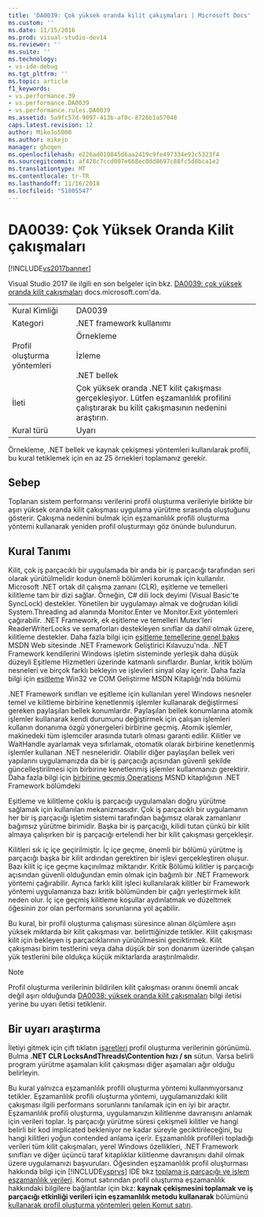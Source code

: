 ```yaml
---
title: 'DA0039: Çok yüksek oranda kilit çakışmaları | Microsoft Docs'
ms.custom: ''
ms.date: 11/15/2016
ms.prod: visual-studio-dev14
ms.reviewer: ''
ms.suite: ''
ms.technology:
- vs-ide-debug
ms.tgt_pltfrm: ''
ms.topic: article
f1_keywords:
- vs.performance.39
- vs.performance.DA0039
- vs.performance.rules.DA0039
ms.assetid: 5a9fc57d-9097-413b-af0c-8726b1a57048
caps.latest.revision: 12
author: MikeJo5000
ms.author: mikejo
manager: ghogen
ms.openlocfilehash: e226ad010845d6aa2419c9fe497334e93c5323f4
ms.sourcegitcommit: af428c7ccd007e668ec0dd8697c88fc5d8bca1e2
ms.translationtype: MT
ms.contentlocale: tr-TR
ms.lasthandoff: 11/16/2018
ms.locfileid: "51805547"
---
```

# <a name="da0039-very-high-rate-of-lock-contentions"></a>DA0039: Çok Yüksek Oranda Kilit çakışmaları
[!INCLUDE[vs2017banner](../includes/vs2017banner.md)]

Visual Studio 2017 ile ilgili en son belgeler için bkz. [DA0039: çok yüksek oranda kilit çakışmaları](https://docs.microsoft.com/visualstudio/profiling/da0039-very-high-rate-of-lock-contentions) docs.microsoft.com'da.  
  
|||  
|-|-|  
|Kural Kimliği|DA0039|  
|Kategori|.NET framework kullanımı|  
|Profil oluşturma yöntemleri|Örnekleme<br /><br /> İzleme<br /><br /> .NET bellek|  
|İleti|Çok yüksek oranda .NET kilit çakışması gerçekleşiyor. Lütfen eşzamanlılık profilini çalıştırarak bu kilit çakışmasının nedenini araştırın.|  
|Kural türü|Uyarı|  
  
 Örnekleme, .NET bellek ve kaynak çekişmesi yöntemleri kullanılarak profili, bu kural tetiklemek için en az 25 örnekleri toplamanız gerekir.  
  
## <a name="cause"></a>Sebep  
 Toplanan sistem performansı verilerini profil oluşturma verileriyle birlikte bir aşırı yüksek oranda kilit çakışması uygulama yürütme sırasında oluştuğunu gösterir. Çakışma nedenini bulmak için eşzamanlılık profili oluşturma yöntemi kullanarak yeniden profil oluşturmayı göz önünde bulundurun.  
  
## <a name="rule-description"></a>Kural Tanımı  
 Kilit, çok iş parçacıklı bir uygulamada bir anda bir iş parçacığı tarafından seri olarak yürütülmelidir kodun önemli bölümleri korumak için kullanılır. Microsoft .NET ortak dil çalışma zamanı (CLR), eşitleme ve temelleri kilitleme tam bir dizi sağlar. Örneğin, C# dili lock deyimi (Visual Basic'te SyncLock) destekler. Yönetilen bir uygulamayı almak ve doğrudan kilidi System.Threading ad alanında Monitor.Enter ve Monitor.Exit yöntemleri çağırabilir. .NET Framework, ek eşitleme ve temelleri Mutex'leri ReaderWriterLocks ve semaforları destekleyen sınıflar da dahil olmak üzere, kilitleme destekler. Daha fazla bilgi için [eşitleme temellerine genel bakış](http://go.microsoft.com/fwlink/?LinkId=177867) MSDN Web sitesinde .NET Framework Geliştirici Kılavuzu'nda. .NET Framework kendilerini Windows işletim sisteminde yerleşik daha düşük düzeyli Eşitleme Hizmetleri üzerinde katmanlı sınıflardır. Bunlar, kritik bölüm nesneleri ve birçok farklı bekleyin ve işlevleri sinyal olay içerir. Daha fazla bilgi için [eşitleme](http://go.microsoft.com/fwlink/?LinkId=177869) Win32 ve COM Geliştirme MSDN Kitaplığı'nda bölümü  
  
 .NET Framework sınıfları ve eşitleme için kullanılan yerel Windows nesneler temel ve kilitleme birbirine kenetlenmiş işlemler kullanarak değiştirmesi gereken paylaşılan bellek konumlardır. Paylaşılan bellek konumlarına atomik işlemler kullanarak kendi durumunu değiştirmek için çalışan işlemleri kullanın donanıma özgü yönergeleri birbirine geçmiş. Atomik işlemler, makinedeki tüm işlemciler arasında tutarlı olması garanti edilir. Kilitler ve WaitHandle ayarlamak veya sıfırlamak, otomatik olarak birbirine kenetlenmiş işlemler kullanan .NET nesneleridir. Olabilir diğer paylaşılan bellek veri yapılarını uygulamanızda da bir iş parçacığı açısından güvenli şekilde güncelleştirilmesi için birbirine kenetlenmiş işlemler kullanmanızı gerektirir. Daha fazla bilgi için [birbirine geçmiş Operations](http://go.microsoft.com/fwlink/?LinkId=177870) MSND kitaplığının .NET Framework bölümdeki  
  
 Eşitleme ve kilitleme çoklu iş parçacığı uygulamaları doğru yürütme sağlamak için kullanılan mekanizmasıdır. Çok iş parçacıklı bir uygulamanın her bir iş parçacığı işletim sistemi tarafından bağımsız olarak zamanlanır bağımsız yürütme birimidir. Başka bir iş parçacığı, kilidi tutan çünkü bir kilit almaya çalışırken bir iş parçacığı ertelendi her bir kilit çakışması gerçekleşir.  
  
 Kilitleri sık iç içe geçirilmiştir. İç içe geçme, önemli bir bölümü yürütme iş parçacığı başka bir kilit ardından gerektiren bir işlevi gerçekleştiren oluşur. Bazı kilit iç içe geçme kaçınılmaz miktarıdır. Kritik Bölümü kilitler iş parçacığı açısından güvenli olduğundan emin olmak için bağımlı bir .NET Framework yöntemi çağırabilir. Ayrıca farklı kilit işleci kullanılarak kilitler bir Framework yöntemi uygulamanıza bazı kritik bölümünden bir çağrı yerleştirmek kilit neden olur. İç içe geçmiş kilitleme koşullar aydınlatmak ve düzeltmek öğesinin zor olan performans sorunlarına yol açabilir.  
  
 Bu kural, bir profil oluşturma çalışması süresince alınan ölçümlere aşırı yüksek miktarda bir kilit çakışması var. belirttiğinizde tetikler. Kilit çakışması kilit için bekleyen iş parçacıklarının yürütülmesini geciktirmek. Kilit çakışması birim testlerini veya daha düşük bir son donanım üzerinde çalışan yük testlerini bile oldukça küçük miktarlarda araştırılmalıdır.  
  
> [!NOTE]
>  Profil oluşturma verilerinin bildirilen kilit çakışması oranını önemli ancak değil aşırı olduğunda [DA0038: yüksek oranda kilit çakışmaları](../profiling/da0038-high-rate-of-lock-contentions.md) bilgi iletisi yerine bu uyarı iletisi tetiklenir.  
  
## <a name="how-to-investigate-a-warning"></a>Bir uyarı araştırma  
 İletiyi gitmek için çift tıklatın [işaretleri](../profiling/marks-view.md) profil oluşturma verilerinin görünümü.  Bulma **.NET CLR LocksAndThreads\Contention hızı / sn** sütun. Varsa belirli program yürütme aşamaları kilit çakışması diğer aşamaları ağır olduğu belirleyin.  
  
 Bu kural yalnızca eşzamanlılık profili oluşturma yöntemi kullanmıyorsanız tetikler. Eşzamanlılık profili oluşturma yöntemi, uygulamanızdaki kilit çakışması ilgili performans sorunlarını tanılamak için en iyi bir araçtır. Eşzamanlılık profili oluşturma, uygulamanızın kilitlenme davranışını anlamak için verileri toplar. İş parçacığı yürütme süresi çekişmeli kilitler ve hangi belirli bir kod implicated bekleniyor ne kadar süreyle geciktirileceğini, bu hangi kilitleri yoğun contended anlama içerir. Eşzamanlılık profilleri topladığı verileri tüm kilit çakışmaları, yerel Windows özellikleri, .NET Framework sınıfları ve diğer üçüncü taraf kitaplıklar kilitlenme davranışını dahil olmak üzere uygulamanızı başvuruları. Öğesinden eşzamanlılık profil oluşturması hakkında bilgi için [!INCLUDE[vsprvs](../includes/vsprvs-md.md)] IDE bkz [toplama iş parçacığı ve işlem eşzamanlılık verileri](../profiling/collecting-thread-and-process-concurrency-data.md). Komut satırından profil oluşturma eşzamanlılık hakkındaki bilgilere bağlantılar için bkz: **kaynak çekişmesini toplamak ve iş parçacığı etkinliği verileri için eşzamanlılık metodu kullanarak** bölümünü [kullanarak profil oluşturma yöntemleri gelen Komut satırı](../profiling/using-profiling-methods-to-collect-performance-data-from-the-command-line.md).

